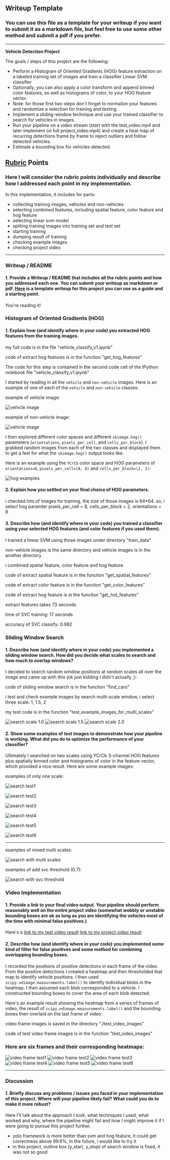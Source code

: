 ## Writeup Template
### You can use this file as a template for your writeup if you want to submit it as a markdown file, but feel free to use some other method and submit a pdf if you prefer.

---

**Vehicle Detection Project**

The goals / steps of this project are the following:

* Perform a Histogram of Oriented Gradients (HOG) feature extraction on a labeled training set of images and train a classifier Linear SVM classifier
* Optionally, you can also apply a color transform and append binned color features, as well as histograms of color, to your HOG feature vector. 
* Note: for those first two steps don't forget to normalize your features and randomize a selection for training and testing.
* Implement a sliding-window technique and use your trained classifier to search for vehicles in images.
* Run your pipeline on a video stream (start with the test_video.mp4 and later implement on full project_video.mp4) and create a heat map of recurring detections frame by frame to reject outliers and follow detected vehicles.
* Estimate a bounding box for vehicles detected.

[//]: # (Image References)
[image1]: ./examples/car_not_car.png
[image2]: ./examples/HOG_example.jpg
[image3]: ./examples/sliding_windows.jpg
[image4]: ./examples/sliding_window.jpg
[image5]: ./examples/bboxes_and_heat.png
[image6]: ./examples/labels_map.png
[image7]: ./examples/output_bboxes.png
[video1]: ./project_video.mp4

## [Rubric](https://review.udacity.com/#!/rubrics/513/view) Points
### Here I will consider the rubric points individually and describe how I addressed each point in my implementation.  

In this implementation, it includes for parts:

- collecting training images, vehicles and non-vehicles
- selecting combined features, including spatial feature, color feature and hog feature
- selecting linear svm model
- spliting training images into training set and test set
- starting training
- dumping result of training
- checking example images
- checking project video 


---
### Writeup / README

#### 1. Provide a Writeup / README that includes all the rubric points and how you addressed each one.  You can submit your writeup as markdown or pdf.  [Here](https://github.com/udacity/CarND-Vehicle-Detection/blob/master/writeup_template.md) is a template writeup for this project you can use as a guide and a starting point.  

You're reading it!

### Histogram of Oriented Gradients (HOG)

#### 1. Explain how (and identify where in your code) you extracted HOG features from the training images.

my full code is in the file "vehicle_classify_v1.ipynb"

code of extract hog features is in the function "get_hog_features"

The code for this step is contained in the second code cell of the IPython notebook file "vehicle_classify_v1.ipynb"

I started by reading in all the `vehicle` and `non-vehicle` images.  Here is an example of one of each of the `vehicle` and `non-vehicle` classes:

example of vehicle image:

![vehicle image](train_data/vehicles/GTI_Far/image0039.png)

example of non-vehicle image:

![vehicle image](train_data/non-vehicles/GTI/image1024.png)

I then explored different color spaces and different `skimage.hog()` parameters (`orientations`, `pixels_per_cell`, and `cells_per_block`).  I grabbed random images from each of the two classes and displayed them to get a feel for what the `skimage.hog()` output looks like.

Here is an example using the `YCrCb` color space and HOG parameters of `orientations=8`, `pixels_per_cell=(8, 8)` and `cells_per_block=(2, 2)`:


![hog examples](output_images/hog_example.png)

#### 2. Explain how you settled on your final choice of HOG parameters.

i checked lots of images for training, the size of those images is 64*64. so, i select hog paramter pixels_per_cell = 8, cells_per_block = 2, orientations = 9

#### 3. Describe how (and identify where in your code) you trained a classifier using your selected HOG features (and color features if you used them).

I trained a linear SVM using those images under directory "train_data"

non-vehicle images is the same directory and vehicle images is in the another directory

i combined spatial feature, color feature and hog feature.

code of extract spatial feature is in the function "get_spatial_features"

code of extract color feature is in the function "get_color_features"

code of extract hog feature is in the function "get_hot_features"

extract features takes 73 seconds

time of SVC training: 17 seconds

accuracy of SVC classify:  0.982

### Sliding Window Search

#### 1. Describe how (and identify where in your code) you implemented a sliding window search.  How did you decide what scales to search and how much to overlap windows?

I decided to search random window positions at random scales all over the image and came up with this (ok just kidding I didn't actually ;):

code of sliding window search is in the function "find_cars"

i test and check example images by search multi-scale window, i select
three scale: 1, 1.5, 2

my test code is in the function "test_example_images_for_multi_scales"

![search scale 1.0](output_images/search_window_scale10.png)
![search scale 1.5](output_images/search_window_scale15.png)
![search scale 2.0](output_images/search_window_scale20.png)


#### 2. Show some examples of test images to demonstrate how your pipeline is working.  What did you do to optimize the performance of your classifier?

Ultimately I searched on two scales using YCrCb 3-channel HOG features plus spatially binned color and histograms of color in the feature vector, which provided a nice result.  Here are some example images:

examples of only one scale:

![search test1](output_images/sliding_box_test1.png)

![search test2](output_images/sliding_box_test2.png)

![search test3](output_images/sliding_box_test3.png)

![search test4](output_images/sliding_box_test4.png)

![search test5](output_images/sliding_box_test5.png)

![search test6](output_images/sliding_box_test6.png)

---

examples of mixed multi scales:

![search with multi scales](output_images/search_window_multi_scale.png)

examples of add svc threshold (0.7):

![search with svc threshold](output_images/search_window_multi_scale_svc_threshold.png)


### Video Implementation

#### 1. Provide a link to your final video output.  Your pipeline should perform reasonably well on the entire project video (somewhat wobbly or unstable bounding boxes are ok as long as you are identifying the vehicles most of the time with minimal false positives.)

Here's a [link to my test video result](./output_videos/test_video.mp4) [link to my project video result](./output_videos/project_video.mp4)

#### 2. Describe how (and identify where in your code) you implemented some kind of filter for false positives and some method for combining overlapping bounding boxes.

I recorded the positions of positive detections in each frame of the video.  From the positive detections I created a heatmap and then thresholded that map to identify vehicle positions.  I then used `scipy.ndimage.measurements.label()` to identify individual blobs in the heatmap.  I then assumed each blob corresponded to a vehicle.  I constructed bounding boxes to cover the area of each blob detected.  

Here's an example result showing the heatmap from a series of frames of video, the result of `scipy.ndimage.measurements.label()` and the bounding boxes then overlaid on the last frame of video:

video frame images is saved in the directory "./test_video_images"

code of test video frame images is in the function "test_video_images"

### Here are six frames and their corresponding heatmaps:

![video frame test1](output_images/video_frame_test1.png)
![video frame test2](output_images/video_frame_test2.png)
![video frame test3](output_images/video_frame_test3.png)
![video frame test4](output_images/video_frame_test4.png)
![video frame test5](output_images/video_frame_test5.png)
![video frame test6](output_images/video_frame_test6.png)

---

### Discussion

#### 1. Briefly discuss any problems / issues you faced in your implementation of this project.  Where will your pipeline likely fail?  What could you do to make it more robust?

Here I'll talk about the approach I took, what techniques I used, what worked and why, where the pipeline might fail and how I might improve it if I were going to pursue this project further.  

- yolo framework is more better than svm and hog feature, it could get correctness above 99.6%, in the future, i would like to try it
- in this project, outline box (y_start, y_stop) of search window is fixed, it was not so good

